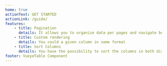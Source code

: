 ```yaml
---
home: true
actionText: GET STARTED
actionLink: /guide/
features:
    - title: Pagination
      details: It allows you to organize data per pages and navigate between pages easily
    - title: Custom rendering
      details: You could a given column in some format
    - title: Sort Columns
      details: You have the possibility to sort the columns in both direction, and you could also define which columns that can be sorted
footer: VueyeTable Component
---
```


<App />

<style>
.home #main-title{
  color:#650ace;
  text-transform: uppercase;
}
    .home  .action-button{
      background-color:#7700ff!important;
      border-radius:46px;

    }
    .home .feature{
          box-shadow: 0 0 10px #ddd;
    padding: 10px;
    border-radius: 5px;
    min-height: 148px;
    }
</style>
